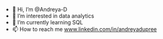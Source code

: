 - 👋 Hi, I’m @Andreya-D
- 👀 I’m interested in data analytics
- 🌱 I’m currently learning SQL
- 📫 How to reach me www.linkedin.com/in/andreyadupree

<!---
Andreya-D/Andreya-D is a ✨ special ✨ repository because its `README.md` (this file) appears on your GitHub profile.
You can click the Preview link to take a look at your changes.
--->
